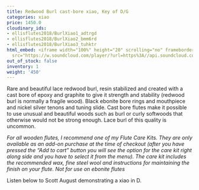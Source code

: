 ```yaml
---
title: Redwood Burl cast-bore xiao, Key of D/G
categories: xiao
price: 1450.0
cloudinary_ids:
- ellisflutes2018/BurlXiao1_adtrgd
- ellisflutes2018/BurlXiao2_bmm6rd
- ellisflutes2018/BurlXiao3_tuhktr
html_embed: <iframe width="100%" height="20" scrolling="no" frameborder="no" allow="autoplay"
  src="https://w.soundcloud.com/player/?url=https%3A//api.soundcloud.com/tracks/232506958&color=%23ff5500&inverse=false&auto_play=false&show_user=true"></iframe>
out_of_stock: false
inventory: 1
weight: '450'
---
```


Rare and beautiful lace redwood burl, resin stabilized and created with a cast bore of epoxy and graphite to give it strength and stability (redwood burl is normally a fragile wood).  Black ebonite bore rings and mouthpiece and nickel silver tenons and tuning slide.  Cast bore flutes make it possible to use unusual and beautiful woods such as burl or curly softwoods that otherwise would not be strong enough.  Lace burl of this quality is uncommon.

*For all wooden flutes, I recommend one of my Flute Care Kits.  They are only available as an add-on purchase at the time of checkout (after you have pressed the “Add to cart” button you will see the option for the care kit right along side and you have to select it from the menu). The care kit includes the recommended wax, fine steel wool and instructions for maintaining the finish on your flute.  Not for use on ebonite flutes*

Listen below to Scott August demonstrating a xiao in D.